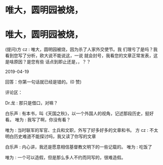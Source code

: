 # 唯大，圆明园被烧，

# 唯大，圆明园被烧，

(提问)方 cz : 唯大，圆明园被烧，因为杀了人家外交使节。我 们理亏了是吗？我看到您写了分析，欧大说不能说这，一说 就会封号，我看您的文章正常发表，这是啥原因？是您有些 话点到即止还是，，？？

2019-04-19

回答：你第一句话就已经是错的。(0 赞)

评论区：

Dr.龙 : 那只是借口，对嘛？

白乐声 : 有本书，叫《天国之秋》，以一个外国人的视角，记述那段历史，挺好看。 唯为 : 我写了啊，你没有看？

唯为 : 当时联军的军官、士兵和文职，外写了好多好多的文章和书。 方 cz : 不太明白历史难道不能探讨吗，我又读了你写的文章

白乐声 : 内心讲，我还是愿意相信基督教文明下的一些记载的。 唯为 : 吃饭了

唯为 : 一个可以造假，但是那么多人不约而同写的，很难造假。